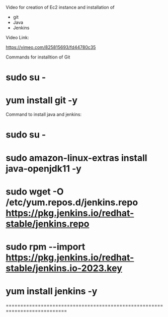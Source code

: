 Video for creation of Ec2 instance and installation of
- git
- Java
- Jenkins

Video Link:

https://vimeo.com/825815693/fd44780c35

Commands for installtion of Git
# sudo su -
# yum install git -y

Command to install java and jenkins:

# sudo su -
# sudo amazon-linux-extras install java-openjdk11 -y
# sudo wget -O /etc/yum.repos.d/jenkins.repo https://pkg.jenkins.io/redhat-stable/jenkins.repo
# sudo rpm --import https://pkg.jenkins.io/redhat-stable/jenkins.io-2023.key
# yum install jenkins -y

===========================================================================
